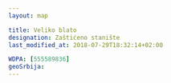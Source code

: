 ```yaml
---
layout: map

title: Veliko blato
designation: Zaštićeno stanište
last_modified_at: 2018-07-29T18:32:14+02:00

WDPA: [555589836]
geoSrbija:
---
```

